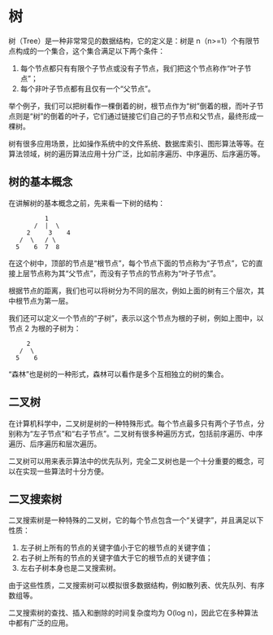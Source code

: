 # 树
树（Tree）是一种非常常见的数据结构，它的定义是：树是 n（n>=1）个有限节点构成的一个集合，这个集合满足以下两个条件：

1. 每个节点都只有有限个子节点或没有子节点，我们把这个节点称作“叶子节点”；
2. 每个非叶子节点都有且仅有一个“父节点”。

举个例子，我们可以把树看作一棵倒着的树，根节点作为“树”倒着的根，而叶子节点则是“树”的倒着的叶子，它们通过链接它们自己的子节点和父节点，最终形成一棵树。

树有很多应用场景，比如操作系统中的文件系统、数据库索引、图形算法等等。在算法领域，树的遍历算法应用十分广泛，比如前序遍历、中序遍历、后序遍历等。

## 树的基本概念
在讲解树的基本概念之前，先来看一下树的结构：
```text
          1
       /  |  \
     2     3    4  
   /  \   / \
  5    6  7  8
```

在这个树中，顶部的节点是“根节点”，每个节点下面的节点称为“子节点”，它的直接上层节点称为其“父节点”，而没有子节点的节点称为“叶子节点”。

根据节点的距离，我们也可以将树分为不同的层次，例如上面的树有三个层次，其中根节点为第一层。

我们还可以定义一个节点的“子树”，表示以这个节点为根的子树，例如上图中，以节点 2 为根的子树为：
```text
     2     
   /  \   
  5    6  
```

“森林”也是树的一种形式，森林可以看作是多个互相独立的树的集合。

## 二叉树
在计算机科学中，二叉树是树的一种特殊形式。每个节点最多只有两个子节点，分别称为“左子节点”和“右子节点”。二叉树有很多种遍历方式，包括前序遍历、中序遍历、后序遍历和层次遍历。

二叉树可以用来表示算法中的优先队列，完全二叉树也是一个十分重要的概念，可以在实现一些算法时十分方便。

## 二叉搜索树
二叉搜索树是一种特殊的二叉树，它的每个节点包含一个“关键字”，并且满足以下性质：

1. 左子树上所有的节点的关键字值小于它的根节点的关键字值；
2. 右子树上所有的节点的关键字值大于它的根节点的关键字值；
3. 左右子树本身也是二叉搜索树。

由于这些性质，二叉搜索树可以模拟很多数据结构，例如散列表、优先队列、有序数组等。

二叉搜索树的查找、插入和删除的时间复杂度均为 O(log n)，因此它在多种算法中都有广泛的应用。